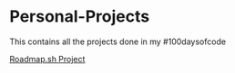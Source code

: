 # Personal-Projects
This contains all the projects done in my #100daysofcode

[Roadmap.sh Project](https://roadmap.sh/projects/datepicker-ui)

